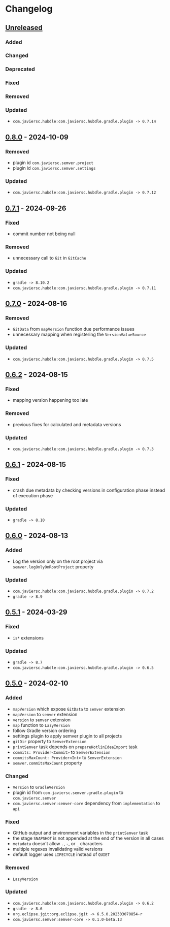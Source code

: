 # Changelog

## [Unreleased]

### Added

### Changed

### Deprecated

### Fixed

### Removed

### Updated

- `com.javiersc.hubdle:com.javiersc.hubdle.gradle.plugin -> 0.7.14`

## [0.8.0] - 2024-10-09

### Removed

- plugin id `com.javiersc.semver.project`
- plugin id `com.javiersc.semver.settings`

### Updated

- `com.javiersc.hubdle:com.javiersc.hubdle.gradle.plugin -> 0.7.12`

## [0.7.1] - 2024-09-26

### Fixed

- commit number not being null

### Removed

- unnecessary call to `Git` in `GitCache`

### Updated

- `gradle -> 8.10.2`
- `com.javiersc.hubdle:com.javiersc.hubdle.gradle.plugin -> 0.7.11`

## [0.7.0] - 2024-08-16

### Removed

- `GitData` from `mapVersion` function due performance issues
- unnecessary mapping when registering the `VersionValueSource`

### Updated

- `com.javiersc.hubdle:com.javiersc.hubdle.gradle.plugin -> 0.7.5`

## [0.6.2] - 2024-08-15

### Fixed

- mapping version happening too late

### Removed

- previous fixes for calculated and metadata versions

### Updated

- `com.javiersc.hubdle:com.javiersc.hubdle.gradle.plugin -> 0.7.3`

## [0.6.1] - 2024-08-15

### Fixed

- crash due metadata by checking versions in configuration phase instead of execution phase 

### Updated

- `gradle -> 8.10`

## [0.6.0] - 2024-08-13

### Added

- Log the version only on the root project via `semver.logOnlyOnRootProject` property

### Updated

- `com.javiersc.hubdle:com.javiersc.hubdle.gradle.plugin -> 0.7.2`
- `gradle -> 8.9`

## [0.5.1] - 2024-03-29

### Fixed

- `is*` extensions

### Updated

- `gradle -> 8.7`
- `com.javiersc.hubdle:com.javiersc.hubdle.gradle.plugin -> 0.6.5`

## [0.5.0] - 2024-02-10

### Added

- `mapVersion` which expose `GitData` to `semver` extension
- `mapVersion` to `semver` extension
- `version` to `semver` extension
- `map` function to `LazyVersion`
- follow Gradle version ordering
- settings plugin to apply semver plugin to all projects
- `gitDir` property to `SemverExtension`
- `printSemver` task depends on `prepareKotlinIdeaImport` task
- `commits: Provider<Commit>` to `SemverExtension`
- `commitsMaxCount: Provider<Int>` to `SemverExtension`
- `semver.commitsMaxCount` property

### Changed

- `Version` to `GradleVersion`
- plugin id from `com.javiersc.semver.gradle.plugin` to `com.javiersc.semver`
- `com.javiersc.semver:semver-core` dependency from `implementation` to `api`

### Fixed

- GitHub output and environment variables in the `printSemver` task
- the stage `SNAPSHOT` is not appended at the end of the version in all cases
- `metadata` doesn't allow `.`, `-`, or `_` characters
- multiple regexes invalidating valid versions
- default logger uses `LIFECYCLE` instead of `QUIET`

### Removed

- `LazyVersion`

### Updated

- `com.javiersc.hubdle:com.javiersc.hubdle.gradle.plugin -> 0.6.2`
- `gradle -> 8.6`
- `org.eclipse.jgit:org.eclipse.jgit -> 6.5.0.202303070854-r`
- `com.javiersc.semver:semver-core -> 0.1.0-beta.13`

[Unreleased]: https://github.com/JavierSegoviaCordoba/semver-gradle-plugin/compare/0.8.0...HEAD

[0.8.0]: https://github.com/JavierSegoviaCordoba/semver-gradle-plugin/compare/0.7.1...0.8.0

[0.7.1]: https://github.com/JavierSegoviaCordoba/semver-gradle-plugin/compare/0.7.0...0.7.1

[0.7.0]: https://github.com/JavierSegoviaCordoba/semver-gradle-plugin/compare/0.6.2...0.7.0

[0.6.2]: https://github.com/JavierSegoviaCordoba/semver-gradle-plugin/compare/0.6.1...0.6.2

[0.6.1]: https://github.com/JavierSegoviaCordoba/semver-gradle-plugin/compare/0.6.0...0.6.1

[0.6.0]: https://github.com/JavierSegoviaCordoba/semver-gradle-plugin/compare/0.5.1...0.6.0

[0.5.1]: https://github.com/JavierSegoviaCordoba/semver-gradle-plugin/compare/0.5.0...0.5.1

[0.5.0]: https://github.com/JavierSegoviaCordoba/semver-gradle-plugin/commits/0.5.0
